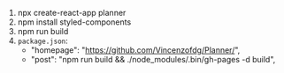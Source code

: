 1. npx create-react-app planner
2. npm install styled-components
3. npm run build
4. `package.json`:
	- "homepage": "https://github.com/Vincenzofdg/Planner/",
	- "post": "npm run build && ./node_modules/.bin/gh-pages -d build",
